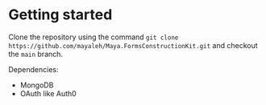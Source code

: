 # Getting started

Clone the repository using the command `git clone https://github.com/mayaleh/Maya.FormsConstructionKit.git` and checkout the `main` branch.

Dependencies:

- MongoDB
- OAuth like Auth0

